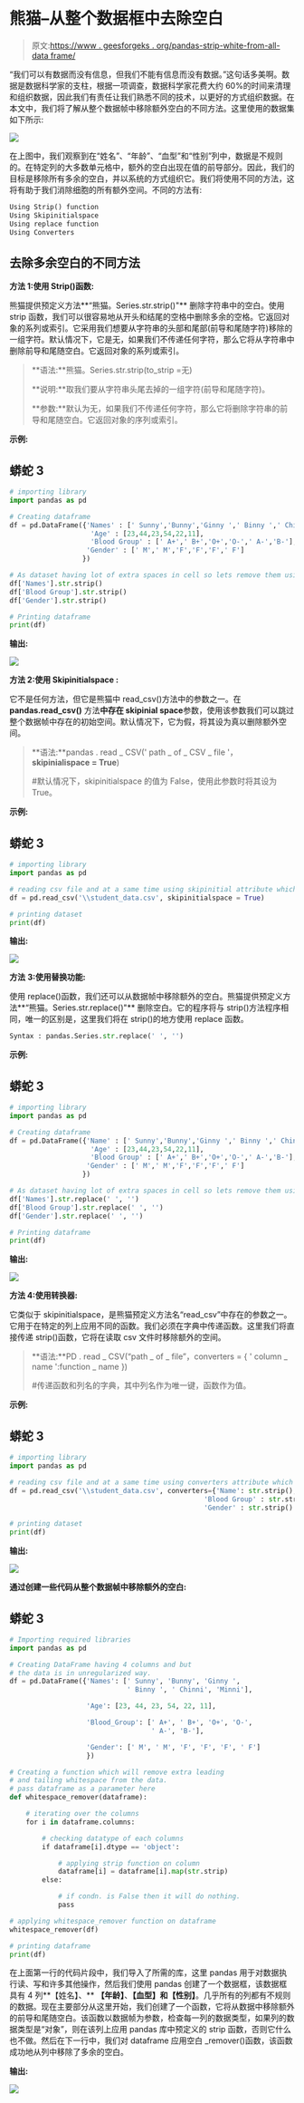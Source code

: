 # 熊猫–从整个数据框中去除空白

> 原文:[https://www . geesforgeks . org/pandas-strip-white-from-all-data frame/](https://www.geeksforgeeks.org/pandas-strip-whitespace-from-entire-dataframe/)

“我们可以有数据而没有信息，但我们不能有信息而没有数据。”这句话多美啊。数据是数据科学家的支柱，根据一项调查，数据科学家花费大约 60%的时间来清理和组织数据，因此我们有责任让我们熟悉不同的技术，以更好的方式组织数据。在本文中，我们将了解从整个数据帧中移除额外空白的不同方法。这里使用的数据集如下所示:

![](img/bad5fa9bc607349b6d00a52f21f2d650.png)

在上图中，我们观察到在“姓名”、“年龄”、“血型”和“性别”列中，数据是不规则的。在特定列的大多数单元格中，额外的空白出现在值的前导部分。因此，我们的目标是移除所有多余的空白，并以系统的方式组织它。我们将使用不同的方法，这将有助于我们消除细胞的所有额外空间。不同的方法有:

```py
Using Strip() function
Using Skipinitialspace 
Using replace function 
Using Converters
```

## 去除多余空白的不同方法

**方法 1:使用 Strip()函数:**

熊猫提供预定义方法**“熊猫。Series.str.strip()"** 删除字符串中的空白。使用 strip 函数，我们可以很容易地从开头和结尾的空格中删除多余的空格。它返回对象的系列或索引。它采用我们想要从字符串的头部和尾部(前导和尾随字符)移除的一组字符。默认情况下，它是无，如果我们不传递任何字符，那么它将从字符串中删除前导和尾随空白。它返回对象的系列或索引。

> **语法:**熊猫。Series.str.strip(to_strip =无)
> 
> **说明:**取我们要从字符串头尾去掉的一组字符(前导和尾随字符)。
> 
> **参数:**默认为无，如果我们不传递任何字符，那么它将删除字符串的前导和尾随空白。它返回对象的序列或索引。

**示例:**

## 蟒蛇 3

```py
# importing library
import pandas as pd

# Creating dataframe
df = pd.DataFrame({'Names' : [' Sunny','Bunny','Ginny ',' Binny ',' Chinni','Minni'],
                    'Age' : [23,44,23,54,22,11],
                    'Blood Group' : [' A+',' B+','O+','O-',' A-','B-'],
                   'Gender' : [' M',' M','F','F','F',' F']
                  })

# As dataset having lot of extra spaces in cell so lets remove them using strip() function
df['Names'].str.strip()
df['Blood Group'].str.strip()
df['Gender'].str.strip()

# Printing dataframe
print(df)
```

**输出:**

![](img/a8dde4b5b2342aaac704ff1364e481a1.png)

**方法 2:使用 Skipinitialspace :**

它不是任何方法，但它是熊猫中 read_csv()方法中的参数之一。在 **pandas.read_csv()** 方法**中存在 skipinial space**参数，使用该参数我们可以跳过整个数据帧中存在的初始空间。默认情况下，它为假，将其设为真以删除额外空间。

> **语法:**pandas . read _ CSV(' path _ of _ CSV _ file '，**skipinialispace = True**)
> 
> #默认情况下，skipinitialspace 的值为 False，使用此参数时将其设为 True。

**示例:**

## 蟒蛇 3

```py
# importing library
import pandas as pd

# reading csv file and at a same time using skipinitial attribute which will remove extra space
df = pd.read_csv('\\student_data.csv', skipinitialspace = True)

# printing dataset
print(df)
```

**输出:**

![](img/a8dde4b5b2342aaac704ff1364e481a1.png)

**方法** **3:使用替换功能:**

使用 replace()函数，我们还可以从数据帧中移除额外的空白。熊猫提供预定义方法**“熊猫。Series.str.replace()"** 删除空白。它的程序将与 strip()方法程序相同，唯一的区别是，这里我们将在 strip()的地方使用 replace 函数。

```py
Syntax : pandas.Series.str.replace(' ', '')
```

**示例:**

## 蟒蛇 3

```py
# importing library
import pandas as pd

# Creating dataframe
df = pd.DataFrame({'Name' : [' Sunny','Bunny','Ginny ',' Binny ',' Chinni','Minni'],
                    'Age' : [23,44,23,54,22,11],
                    'Blood Group' : [' A+',' B+','O+','O-',' A-','B-'],
                   'Gender' : [' M',' M','F','F','F',' F']
                  })

# As dataset having lot of extra spaces in cell so lets remove them using strip() function
df['Names'].str.replace(' ', '')
df['Blood Group'].str.replace(' ', '')
df['Gender'].str.replace(' ', '')

# Printing dataframe
print(df)
```

**输出:**

![](img/a8dde4b5b2342aaac704ff1364e481a1.png)

**方法 4:使用转换器:**

它类似于 skipinitialspace，是熊猫预定义方法名“read_csv”中存在的参数之一。它用于在特定的列上应用不同的函数。我们必须在字典中传递函数。这里我们将直接传递 strip()函数，它将在读取 csv 文件时移除额外的空间。

> **语法:**PD . read _ CSV(“path _ of _ file”，converters = { ' column _ name ':function _ name })
> 
> #传递函数和列名的字典，其中列名作为唯一键，函数作为值。

**示例:**

## 蟒蛇 3

```py
# importing library
import pandas as pd

# reading csv file and at a same time using converters attribute which will remove extra space
df = pd.read_csv('\\student_data.csv', converters={'Name': str.strip(),
                                                'Blood Group' : str.strip(),
                                                'Gender' : str.strip() } )

# printing dataset
print(df)
```

**输出:**

![](img/a8dde4b5b2342aaac704ff1364e481a1.png)

**通过创建一些代码从整个数据帧中移除额外的空白:**

## 蟒蛇 3

```py
# Importing required libraries
import pandas as pd

# Creating DataFrame having 4 columns and but
# the data is in unregularized way.
df = pd.DataFrame({'Names': [' Sunny', 'Bunny', 'Ginny ',
                             ' Binny ', ' Chinni', 'Minni'],

                   'Age': [23, 44, 23, 54, 22, 11],

                   'Blood_Group': [' A+', ' B+', 'O+', 'O-',
                                   ' A-', 'B-'],

                   'Gender': [' M', ' M', 'F', 'F', 'F', ' F']
                   })

# Creating a function which will remove extra leading
# and tailing whitespace from the data.
# pass dataframe as a parameter here
def whitespace_remover(dataframe):

    # iterating over the columns
    for i in dataframe.columns:

        # checking datatype of each columns
        if dataframe[i].dtype == 'object':

            # applying strip function on column
            dataframe[i] = dataframe[i].map(str.strip)
        else:

            # if condn. is False then it will do nothing.
            pass

# applying whitespace_remover function on dataframe
whitespace_remover(df)

# printing dataframe
print(df)
```

在上面第一行的代码片段中，我们导入了所需的库，这里 pandas 用于对数据执行读、写和许多其他操作，然后我们使用 pandas 创建了一个数据框，该数据框具有 4 列**【姓名】、** **【年龄】**、**【血型】**和**【性别】**。几乎所有的列都有不规则的数据。现在主要部分从这里开始，我们创建了一个函数，它将从数据中移除额外的前导和尾随空白。该函数以数据帧为参数，检查每一列的数据类型，如果列的数据类型是“对象”，则在该列上应用 pandas 库中预定义的 strip 函数，否则它什么也不做。然后在下一行中，我们对 dataframe 应用空白 _remover()函数，该函数成功地从列中移除了多余的空白。

**输出:**

![](img/a8dde4b5b2342aaac704ff1364e481a1.png)